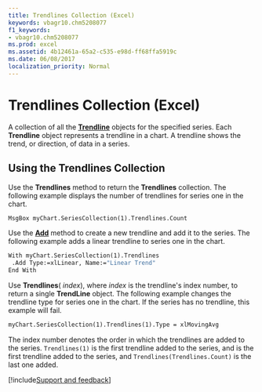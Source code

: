 ```yaml
---
title: Trendlines Collection (Excel)
keywords: vbagr10.chm5208077
f1_keywords:
- vbagr10.chm5208077
ms.prod: excel
ms.assetid: 4b12461a-65a2-c535-e98d-ff68ffa5919c
ms.date: 06/08/2017
localization_priority: Normal
---
```



# Trendlines Collection (Excel)

A collection of all the  **[Trendline](Excel.Trendline-graph-object.md)** objects for the specified series. Each  **Trendline** object represents a trendline in a chart. A trendline shows the trend, or direction, of data in a series.


## Using the Trendlines Collection

Use the  **Trendlines** method to return the **Trendlines** collection. The following example displays the number of trendlines for series one in the chart.


```vb
MsgBox myChart.SeriesCollection(1).Trendlines.Count
```

Use the  **[Add](Excel.Add.md)** method to create a new trendline and add it to the series. The following example adds a linear trendline to series one in the chart.




```vb
With myChart.SeriesCollection(1).Trendlines 
 .Add Type:=xlLinear, Name:="Linear Trend" 
End With
```

Use  **Trendlines**( _index_), where  _index_ is the trendline's index number, to return a single **TrendLine** object. The following example changes the trendline type for series one in the chart. If the series has no trendline, this example will fail.




```vb
myChart.SeriesCollection(1).Trendlines(1).Type = xlMovingAvg
```

The index number denotes the order in which the trendlines are added to the series.  `Trendlines(1)` is the first trendline added to the series, and is the first trendline added to the series, and `Trendlines(Trendlines.Count)` is the last one added.

[!include[Support and feedback](~/includes/feedback-boilerplate.md)]